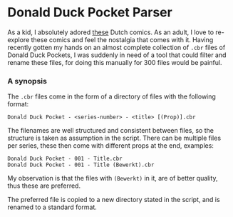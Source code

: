 # Donald Duck Pocket Parser

As a kid, I absolutely adored
[these](https://shop.donaldduck.nl/categorie/pockets) Dutch comics. As an
adult, I love to re-explore these comics and feel the nostalgia that comes with
it. Having recently gotten my hands on an almost complete collection of `.cbr`
files of Donald Duck Pockets, I was suddenly in need of a tool that could
filter and rename these files, for doing this manually for 300 files would be
painful.

### A synopsis

The `.cbr` files come in the form of a directory of files with the following format:
```
Donald Duck Pocket - <series-number> - <title> [(Prop)].cbr
```

The filenames are well structured and consistent between files, so the structure is taken as assumption in the script. There can be multiple files per series, these then come with different props at the end, examples:

```
Donald Duck Pocket - 001 - Title.cbr
Donald Duck Pocket - 001 - Title (Bewerkt).cbr
```

My observation is that the files with `(Bewerkt)` in it, are of better quality, thus these are preferred.

The preferred file is copied to a new directory stated in the script, and is renamed to a standard format.
